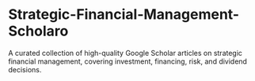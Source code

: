 # Strategic-Financial-Management-Scholaro
A curated collection of high-quality Google Scholar articles on strategic financial management, covering investment, financing, risk, and dividend decisions.
